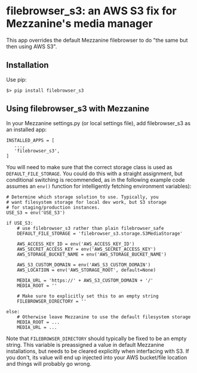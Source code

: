 # filebrowser_s3: an AWS S3 fix for Mezzanine's media manager

This app overrides the default Mezzanine filebrowser to do "the same but then using AWS S3".

## Installation

Use pip:

```
$> pip install filebrowser_s3
```

## Using filebrowser_s3 with Mezzanine

In your Mezzanine settings.py (or local settings file), add filebrowser_s3 as an installed app:

```
INSTALLED_APPS = [
   ...,
   'filebrowser_s3',
]
```

You will need to make sure that the correct storage class is used as `DEFAULT_FILE_STORAGE`. You could do this with a straight assignment, but conditional switching is recommended, as in the following example code assumes an `env()` function for intelligently fetching environment variables):

```
# Determine which storage solution to use. Typically, you
# want filesystem storage for local dev work, but S3 storage
# for staging/production instances.
USE_S3 = env('USE_S3')

if USE_S3:
    # use filebrowser_s3 rather than plain filebrowser_safe
    DEFAULT_FILE_STORAGE = 'filebrowser_s3.storage.S3MediaStorage'

    AWS_ACCESS_KEY_ID = env('AWS_ACCESS_KEY_ID')
    AWS_SECRET_ACCESS_KEY = env('AWS_SECRET_ACCESS_KEY')
    AWS_STORAGE_BUCKET_NAME = env('AWS_STORAGE_BUCKET_NAME')
    
    AWS_S3_CUSTOM_DOMAIN = env('AWS_S3_CUSTOM_DOMAIN')
    AWS_LOCATION = env('AWS_STORAGE_ROOT', default=None)

    MEDIA_URL = 'https://' + AWS_S3_CUSTOM_DOMAIN + '/'
    MEDIA_ROOT = ''
    
    # Make sure to explicitly set this to an empty string
    FILEBROWSER_DIRECTORY = ''

else:
    # Otherwise leave Mezzanine to use the default filesystem storage
    MEDIA_ROOT = ...
    MEDIA_URL = ...
```

Note that `FILEBROWSER_DIRECTORY` should typically be fixed to be an empty string. This variable is preassigned a value in default Mezzanine installations, but needs to be cleared explicitly when interfacing with S3. If you don't, its value will end up injected into your AWS bucket/file location and things will probably go wrong.
